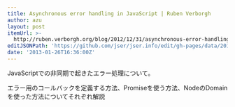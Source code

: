 ```yaml
---
title: Asynchronous error handling in JavaScript | Ruben Verborgh
author: azu
layout: post
itemUrl: >-
  http://ruben.verborgh.org/blog/2012/12/31/asynchronous-error-handling-in-javascript/
editJSONPath: 'https://github.com/jser/jser.info/edit/gh-pages/data/2013/01/index.json'
date: '2013-01-26T16:36:00Z'
---
```

JavaScriptでの非同期で起きたエラー処理について。

エラー用のコールバックを定義する方法、Promiseを使う方法、NodeのDomainを使った方法についてそれぞれ解説
